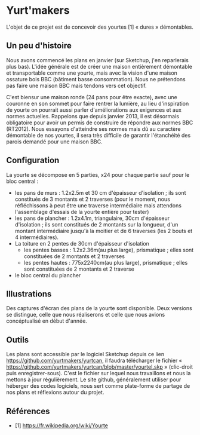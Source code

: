 # Yurt'makers

L'objet de ce projet est de concevoir des yourtes [1] « dures » démontables.

## Un peu d'histoire

Nous avons commencé les plans en janvier (sur Sketchup, j'en reparlerais plus bas).
L'idée générale est de créer une maison entièrement démontable et transportable comme une yourte, mais avec la vision d'une maison ossature bois BBC (bâtiment basse consommation).
Nous ne prétendons pas faire une maison BBC mais tendons vers cet objectif.

C'est biensur une maison ronde (24 pans pour être exacte), avec une couronne en son sommet pour faire rentrer la lumière, au lieu d'inspiration de yourte on pourrait aussi parler d'améliorations aux exigences et aux normes actuelles.
Rappelons que depuis janvier 2013, il est désormais obligatoire pour avoir un permis de construire de répondre aux normes BBC (RT2012).
Nous essayons d'atteindre ses normes mais dû au caractère démontable de nos yourtes, il sera très difficile de garantir l'étanchéité des parois demandé pour une maison BBC.

## Configuration

La yourte se décompose en 5 parties, x24 pour chaque partie sauf pour le bloc central :
* les pans de murs : 1.2x2.5m et 30 cm d'épaisseur d'isolation ; ils sont constitués de 3 montants et 2 traverses (pour le moment, nous réfléchissons à peut être une traverse intermédiaire mais attendons l'assemblage d'essais de la yourte entière pour tester)
* les pans de plancher : 1.2x4.1m, triangulaire, 30cm d'épaisseur d'isolation ; ils sont constitués de 2 montants sur la longueur, d'un montant intermédiaire jusqu'à la moitier et de 6 traverses (les 2 bouts et 4 intermédiaires).
* La toiture en 2 pentes de 30cm d'épaisseur d'isolation
  * les pentes basses : 1.2x2.36m(au plus large), prismatique ; elles sont constituées de 2 montants et 2 traverses
  * les pentes hautes  : 775x2240cm(au plus large), prismatique ; elles sont constituées de 2 montants et 2 traverse
* le bloc central du plancher

## Illustrations

Des captures d'écran des plans de la yourte sont disponible. Deux versions se distingue, celle que nous réaliserons et celle que nous avions concéptualisé en début d'année.

## Outils

Les plans sont accessible par le logiciel Sketchup depuis ce lien https://github.com/yurtmakers/yurtcan, il faudra télécharger le fichier « https://github.com/yurtmakers/yurtcan/blob/master/yourteI.skp » (clic-droit puis enregistrer-sous).
C'est le fichier sur lequel nous travaillons et nous la mettons à jour régulièrement.
Le site github, généralement utiliser pour héberger des codes logiciels, nous sert comme plate-forme de partage de nos plans et réflexions autour du projet.

## Références

* [1] https://fr.wikipedia.org/wiki/Yourte
